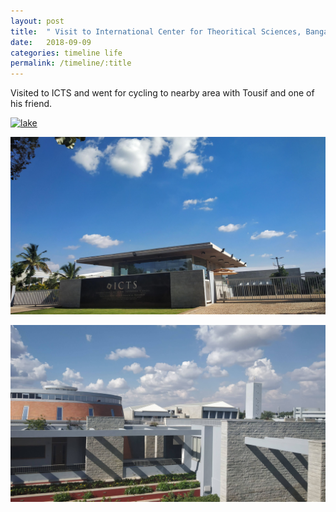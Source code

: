 ```yaml
---
layout: post
title:  " Visit to International Center for Theoritical Sciences, Bangalore"
date:   2018-09-09
categories: timeline life
permalink: /timeline/:title
---
```


Visited to ICTS and went for cycling to nearby area with Tousif and one of his friend.

[![lake](http://img.youtube.com/vi/T1HOzUIdHB8/0.jpg)](http://www.youtube.com/watch?v=T1HOzUIdHB8)

![icts](https://github.com/prateek754/prateek754.github.io/blob/master/assets/images/icts1.jpeg)

![icts](https://github.com/prateek754/prateek754.github.io/blob/master/assets/images/icts2.JPG)
